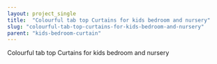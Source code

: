 ```yaml
---
layout: project_single
title:  "Colourful tab top Curtains for kids bedroom and nursery"
slug: "colourful-tab-top-curtains-for-kids-bedroom-and-nursery"
parent: "kids-bedroom-curtain"
---
```

Colourful tab top Curtains for kids bedroom and nursery